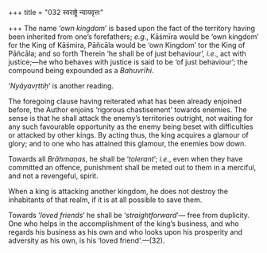 +++
title = "032 स्वराष्ट्रे न्यायवृत्तः"

+++
The name ‘*own kingdom*’ is based upon the fact of the territory having
been inherited from one’s forefathers; *e.g*., Kāśmīra would be ‘own
kingdom’ for the King of Kāśmira, Pāñcāla would be ‘own Kingdom’ tor the
King of Pāñcāla; and so forth Therein ‘he shall be of just behaviour’,
*i.e*., act with justice;—he who behaves with justice is said to be ‘of
just behaviour’; the compound being expounded as a *Bahuvrīhi*.

‘*Nyāyavṛttiḥ*’ is another reading.

The foregoing clause having reiterated what has been already enjoined
before, the Author enjoins ‘rigorous chastisement’ towards enemies. The
sense is that he shall attack the enemy’s territories outright, not
waiting for any such favourable opportunity as the enemy being beset
with difficulties or attacked by other kings. By acting thus, the king
acquires a glamour of glory; and to one who has attained this glamour,
the enemies bow down.

Towards all *Brāhmaṇas*, he shall be ‘*tolerant*’; *i.e*., even when
they have committed an offence, punishment shall be meted out to them in
a merciful, and not a revengeful, spirit.

When a king is attacking another kingdom, he does not destroy the
inhabitants of that realm, if it is at all possible to save them.

Towards ‘*loved friends*’ he shall be ‘*straightforward*’— free from
duplicity. One who helps in the accomplishment of the king’s business,
and who regards his business as his own and who looks upon his
prosperity and adversity as his own, is his ‘loved friend’.—(32).


